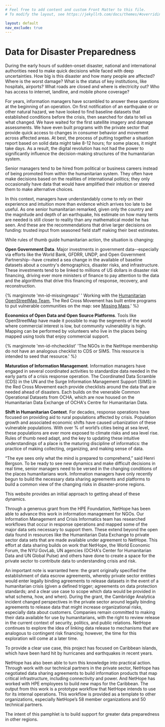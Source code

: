 ```yaml
---
# Feel free to add content and custom Front Matter to this file.
# To modify the layout, see https://jekyllrb.com/docs/themes/#overriding-theme-defaults

layout: default
nav_exclude: true
---
```


# Data for Disaster Preparedness

During the early hours of sudden-onset disaster, national and international authorities need to make quick decisions while faced with deep uncertainties. How big is this disaster and how many people are affected? Where is the worst damage? What is the status of key institutions, like hospitals, airports? What roads are closed and where is electricity out? Who has access to internet, landline, and mobile phone coverage?  

For years, information managers have scrambled to answer these questions at the beginning of an operation. On first notification of an earthquake or or other natural hazard, we have looked to find baseline datasets that established conditions before the crisis, then searched for data to tell us what changed. We have waited for the first satellite imagery and damage assessments. We have even built programs with the private sector that provide quick access to changes in consumer behavior and movement across affected areas. At best, the process of putting together a situation report based on solid data might take 8-12 hours; for some places, it might take  days. As a result, the digital revolution has not had the power to significantly influence the decision-making structures of the humanitarian system.

Senior managers tend to be hired from political or business careers instead of being promoted from within the humanitarian system. They often have make decisions based on the realities of international politics; they only occasionally have data that would have amplified their intuition or steered them to make alternative choices.

In this context, managers have understandably come to rely on their experience and intuition more than evidence which arrives too late to be useful. As one senior humanitarian remarked, given only the country and the magnitude and depth of an earthquake, his estimate on how many tents are needed is still closer to reality than any mathematical model he has seen. And these are the recommendations that drive larger decisions on funding: trusted input from seasoned field staff making their best estimates.

While rules of thumb guide humanitarian action, the situation is changing:

**Open Government Data**. Major investments in government data--especially via efforts like the World Bank, GFDRR, UNDP, and Open Government Partnership--have created a sea change in the available of baseline datasets about a country's demographics, disaster risks, and infrastructure. These investments tend to be linked to millions of US dollars in disaster risk financing, driving ever more ministers of finance to pay attention to the data and the algorithms that drive this financing of response, recovery, and reconstruction.

{% marginnote 'mn-id-missingmaps' ' Working with the <a href="http://hotosm.org">Humanitarian OpenStreetMap Team</a>, The Red Cross Movement has built entire programs to put vulnerable communities on the map: see <a href="http://missingmaps.org">Missing Maps</a>.' %}

**Economics of Open Data and Open Source Platforms**. Tools like OpenStreetMap have made it possible to map the segments of the world where commercial interest is low, but community vulnerability is high. Mapping can be performed by volunteers who live in the places being mapped using tools that enjoy commercial support.

{% marginnote 'mn-id-nhchecklist' 'The NGOs in the NetHope membership do not have an analogous checklist to CDS or SIMS. This resource is intended to seed that resource.' %}

**Maturation of Information Management**. Information managers have engaged in several coordinated activities to standardize data needed in the early parts of a crisis response operation. The Coordinated Data Scramble (CDS) in the UN and the Surge Information Management Support (SIMS) in the Red Cross Movement each provide checklists around the data that are needed ahead of disasters. Each builds on the venerable Common Operational Datasets from OCHA, which are now housed on the Humanitarian Data Exchange of OCHA's Centre for Humanitarian Data.

**Shift in Humanitarian Context**. For decades, response operations have focused on providing aid to rural populations affected by crisis. Population growth and associated economic shifts have caused urbanization of these vulnerable populations. With over % of world’s cities being at sea level, these populations are ever more exposed to climate risks and sea level rise. Rules of thumb need adapt, and the key to updating these intuitive understandings of a place is the maturing discipline of informatics: the practice of making collecting, organizing, and making sense of data.

“The eye sees only what the mind is prepared to comprehend,” said Henri Bergson. To be ready to see new dynamics and make difficult decisions in real time, senior managers need to be versed in the changing conditions of the places humanitarians work. Information managers have only recently begun to build the necessary data sharing agreements and platforms to build a common view of the changing risks in disaster-prone regions.

This website provides an initial approach to getting ahead of these dynamics.

Through a generous grant from the HPE Foundation, NetHope has been able to advance this work in information management for NGOs. Our Information Management and Crisis Informatics team has researched workflows that occur in response operations and mapped some of the major data sets necessary to support them. These extend beyond the open data found in resources like the Humanitarian Data Exchange to private sector data sets that are made available under agreement to NetHope. This effort at data sharing builds on work that NetHope, the World Economic Forum, the NYU GovLab, UN agencies (OCHA's Center for Humanitarian Data and UN Global Pulse) and others have done to create a space for the private sector to contribute data to understanding crisis and risk.

An important note is warranted here: the grant originally specified the establishment of data escrow agreements, whereby private sector entities would enter legally binding agreements to release datasets in the event of a humanitarian crisis (given a defined trigger; agreements on data protection standards; and a clear use case to scope which data would be provided in what schema, how, and when). During the grant, the Cambridge Analytica incident changed perspectives in the private sector around legally binding agreements to release data that might increase organizational risks, especially data about customers. Companies remain committed to making their data available for use by humanitarians, with the right to review release in the current context of security, politics, and public relations. NetHope continues to explore the idea of linking data release to mechanisms that are analogous to contingent risk financing; however, the time for this exploration will come at a later time.

To provide a clear use case, this project has focused on Caribbean islands, which have been hard hit by hurricanes and earthquakes in recent years.

NetHope has also been able to turn this knowledge into practical action. Through work with our technical partners in the private sector, NetHope has negotiated data sharing agreements to build information products that map critical infrastructure, including connectivity and power. And NetHope has worked with HPE employees to build new maps for the Caribbean. The output from this work is a prototype workflow that NetHope intends to use for its internal operations. This workflow is provided as a template to other organizations, especially NetHope’s 58 member organizations and 50 technical partners.

The intent of this pamphlet is to build support for greater data preparedness in other regions.
